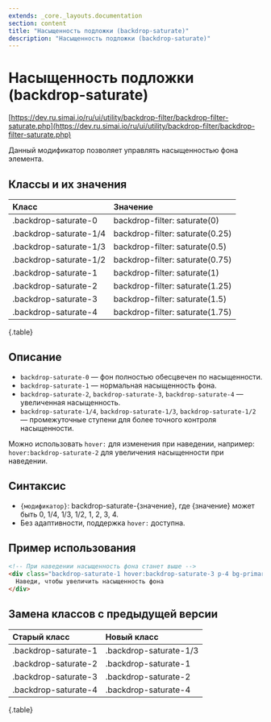 ```yaml
---
extends: _core._layouts.documentation
section: content
title: "Насыщенность подложки (backdrop-saturate)"
description: "Насыщенность подложки (backdrop-saturate)"
---
```


# Насыщенность подложки (backdrop-saturate)

[https://dev.ru.simai.io/ru/ui/utility/backdrop-filter/backdrop-filter-saturate.php](https://dev.ru.simai.io/ru/ui/utility/backdrop-filter/backdrop-filter-saturate.php)

Данный модификатор позволяет управлять насыщенностью фона элемента.

## Классы и их значения

| Класс                  | Значение                        |
|:-----------------------|:--------------------------------|
| .backdrop-saturate-0   | backdrop-filter: saturate(0)    |
| .backdrop-saturate-1/4 | backdrop-filter: saturate(0.25) |
| .backdrop-saturate-1/3 | backdrop-filter: saturate(0.5)  |
| .backdrop-saturate-1/2 | backdrop-filter: saturate(0.75) |
| .backdrop-saturate-1   | backdrop-filter: saturate(1)    |
| .backdrop-saturate-2   | backdrop-filter: saturate(1.25) |
| .backdrop-saturate-3   | backdrop-filter: saturate(1.5)  |
| .backdrop-saturate-4   | backdrop-filter: saturate(1.75) |
{.table}

## Описание

- `backdrop-saturate-0` — фон полностью обесцвечен по насыщенности.
- `backdrop-saturate-1` — нормальная насыщенность фона.
- `backdrop-saturate-2`, `backdrop-saturate-3`, `backdrop-saturate-4` — увеличенная насыщенность.
- `backdrop-saturate-1/4`, `backdrop-saturate-1/3`, `backdrop-saturate-1/2` — промежуточные ступени для более точного
  контроля насыщенности.

Можно использовать `hover:` для изменения при наведении, например:  
`hover:backdrop-saturate-2` для увеличения насыщенности при наведении.

## Синтаксис

- `{модификатор}`: backdrop-saturate-{значение}, где {значение} может быть 0, 1/4, 1/3, 1/2, 1, 2, 3, 4\.
- Без адаптивности, поддержка `hover:` доступна.

## Пример использования

```html
<!-- При наведении насыщенность фона станет выше -->
<div class="backdrop-saturate-1 hover:backdrop-saturate-3 p-4 bg-primary color-on-surface-inverse transition">
  Наведи, чтобы увеличить насыщенность фона
</div>
```

## Замена классов с предыдущей версии

| Старый класс         | Новый класс            |
|:---------------------|:-----------------------|
| .backdrop-saturate-1 | .backdrop-saturate-1/3 |
| .backdrop-saturate-2 | .backdrop-saturate-1   |
| .backdrop-saturate-3 | .backdrop-saturate-2   |
| .backdrop-saturate-4 | .backdrop-saturate-4   |
{.table}
